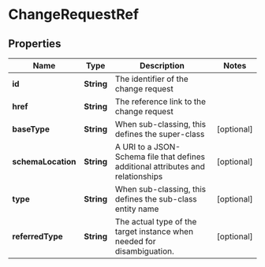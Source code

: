 
# ChangeRequestRef

## Properties
Name | Type | Description | Notes
------------ | ------------- | ------------- | -------------
**id** | **String** | The identifier of the change request | 
**href** | **String** | The reference link to the change request | 
**baseType** | **String** | When sub-classing, this defines the super-class |  [optional]
**schemaLocation** | **String** | A URI to a JSON-Schema file that defines additional attributes and relationships |  [optional]
**type** | **String** | When sub-classing, this defines the sub-class entity name |  [optional]
**referredType** | **String** | The actual type of the target instance when needed for disambiguation. |  [optional]



